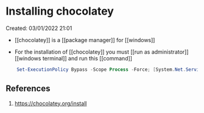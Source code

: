 # Installing chocolatey 
Created: 03/01/2022 21:01 

* [[chocolatey]] is a [[package manager]] for [[windows]] 

* For the installation of [[chocolatey]] you must [[run as administrator]] [[windows terminal]] and run this [[command]] 

```powershell  
	Set-ExecutionPolicy Bypass -Scope Process -Force; [System.Net.ServicePointManager]::SecurityProtocol = [System.Net.ServicePointManager]::SecurityProtocol -bor 3072; iex ((New-Object System.Net.WebClient).DownloadString('https://community.chocolatey.org/install.ps1')) 
```


## References 
1. https://chocolatey.org/install